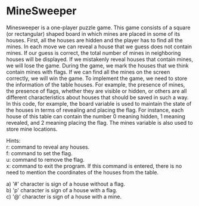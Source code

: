 # MineSweeper
Minesweeper is a one-player puzzle game. This game consists of a square (or rectangular) shaped board in which mines are placed in some of its houses. First, all the houses are hidden and the player has to find all the mines. In each move we can reveal a house that we guess does not contain mines. If our guess is correct, the total number of mines in neighboring houses will be displayed. If we mistakenly reveal houses that contain mines, we will lose the game. During the game, we mark the houses that we think contain mines with flags. If we can find all the mines on the screen correctly, we will win the game.
To implement the game, we need to store the information of the table houses. For example, the presence of mines, the presence of flags, whether they are visible or hidden, or others are all different characteristics about houses that should be saved in such a way.
In this code, for example, the board variable is used to maintain the state of the houses in terms of revealing and placing the flag. For instance, each house of this table can contain the number 0 meaning hidden, 1 meaning revealed, and 2 meaning placing the flag. The mines variable is also used to store mine locations.

Hints:  
r: command to reveal any houses.  
f: command to set the flag.  
u: command to remove the flag.  
x: command to exit the program. If this command is entered, there is no need to mention the coordinates of the houses from the table.  

a) '#' character is sign of a house without a flag.   
b) 'p' character is sign of a house with a flag.  
c) '@' character is sign of a house with a mine.  
